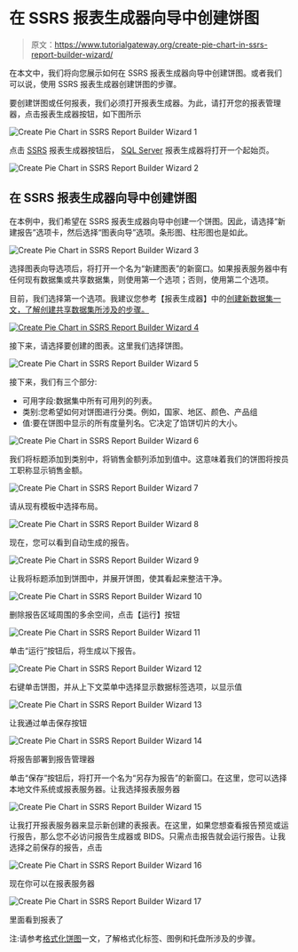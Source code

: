 # 在 SSRS 报表生成器向导中创建饼图

> 原文：<https://www.tutorialgateway.org/create-pie-chart-in-ssrs-report-builder-wizard/>

在本文中，我们将向您展示如何在 SSRS 报表生成器向导中创建饼图。或者我们可以说，使用 SSRS 报表生成器创建饼图的步骤。

要创建饼图或任何报表，我们必须打开报表生成器。为此，请打开您的报表管理器，点击报表生成器按钮，如下图所示

![Create Pie Chart in SSRS Report Builder Wizard 1](img/8e326e70e501dbffefa27596a3852988.png)

点击 [SSRS](https://www.tutorialgateway.org/ssrs/) 报表生成器按钮后， [SQL Server](https://www.tutorialgateway.org/sql/) 报表生成器将打开一个起始页。

![Create Pie Chart in SSRS Report Builder Wizard 2](img/90d1c705f829725461cdc9221bc71f61.png)

## 在 SSRS 报表生成器向导中创建饼图

在本例中，我们希望在 SSRS 报表生成器向导中创建一个饼图。因此，请选择“新建报告”选项卡，然后选择“图表向导”选项。条形图、柱形图也是如此。

![Create Pie Chart in SSRS Report Builder Wizard 3](img/e939e61d14eb8bba84998a9292dd6ce5.png)

选择图表向导选项后，将打开一个名为“新建图表”的新窗口。如果报表服务器中有任何现有数据集或共享数据集，则使用第一个选项；否则，使用第二个选项。

目前，我们选择第一个选项。我建议您参考【报表生成器】中的[创建新数据集一文，了解创建共享数据集所涉及的步骤。](https://www.tutorialgateway.org/create-a-new-dataset-using-ssrs-report-builder-wizard/)

[![Create Pie Chart in SSRS Report Builder Wizard 4](img/8a64a2e9d826962e0e8940e451162710.png)](https://www.tutorialgateway.org/create-a-new-dataset-using-ssrs-report-builder-wizard/)

接下来，请选择要创建的图表。这里我们选择饼图。

![Create Pie Chart in SSRS Report Builder Wizard 5](img/7d395f3698b8f43318fb47b29c87100b.png)

接下来，我们有三个部分:

*   可用字段:数据集中所有可用列的列表。
*   类别:您希望如何对饼图进行分类。例如，国家、地区、颜色、产品组
*   值:要在饼图中显示的所有度量列名。它决定了馅饼切片的大小。

![Create Pie Chart in SSRS Report Builder Wizard 6](img/75ddff7b619b66ef7530ffd13aaa8482.png)

我们将标题添加到类别中，将销售金额列添加到值中。这意味着我们的饼图将按员工职称显示销售金额。

![Create Pie Chart in SSRS Report Builder Wizard 7](img/e479e58f79457ad5bdc7d2f7efd3a65a.png)

请从现有模板中选择布局。

![Create Pie Chart in SSRS Report Builder Wizard 8](img/b91cbaa23a63839496bf3c9a2736dc80.png)

现在，您可以看到自动生成的报告。

![Create Pie Chart in SSRS Report Builder Wizard 9](img/f6e28e00cdf815b72bc27e4d8ea52b6d.png)

让我将标题添加到饼图中，并展开饼图，使其看起来整洁干净。

![Create Pie Chart in SSRS Report Builder Wizard 10](img/154a975fa1663a6ad3b0920a22b6c957.png)

删除报告区域周围的多余空间，点击【运行】按钮

![Create Pie Chart in SSRS Report Builder Wizard 11](img/f32060d10a49a72786adce35c4ce6853.png)

单击“运行”按钮后，将生成以下报告。

![Create Pie Chart in SSRS Report Builder Wizard 12](img/1095d4c634619156ed0024e71cc40fd7.png)

右键单击饼图，并从上下文菜单中选择显示数据标签选项，以显示值

![Create Pie Chart in SSRS Report Builder Wizard 13](img/0b117254c54249918f3cedd4fcf11182.png)

让我通过单击保存按钮

![Create Pie Chart in SSRS Report Builder Wizard 14](img/c10b58068de2b7324d2956b4f48a36d6.png)

将报告部署到报告管理器

单击“保存”按钮后，将打开一个名为“另存为报告”的新窗口。在这里，您可以选择本地文件系统或报表服务器。让我选择报表服务器

![Create Pie Chart in SSRS Report Builder Wizard 15](img/f733054d814c9871b174aba65932dc6d.png)

让我打开报表服务器来显示新创建的表报表。在这里，如果您想查看报告预览或运行报告，那么您不必访问报告生成器或 BIDS。只需点击报告就会运行报告。让我选择之前保存的报告，点击

![Create Pie Chart in SSRS Report Builder Wizard 16](img/b92a040ecb2e2e30cbe496706e361d40.png)

现在你可以在报表服务器

![Create Pie Chart in SSRS Report Builder Wizard 17](img/9526a20c6bf067487aa0ae5744c6aa26.png)

里面看到报表了

注:请参考[格式化饼图](https://www.tutorialgateway.org/formatting-pie-chart-in-ssrs/)一文，了解格式化标签、图例和托盘所涉及的步骤。